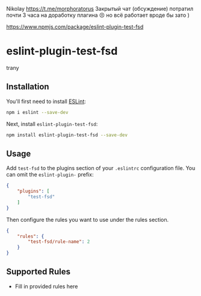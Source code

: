 Nikolay
https://t.me/morphoratorus
Закрытый чат (обсуждение)
потратил почти 3 часа на доработку плагина 😣 но всё работает вроде бы зато )

https://www.npmjs.com/package/eslint-plugin-test-fsd

# eslint-plugin-test-fsd

trany

## Installation

You'll first need to install [ESLint](https://eslint.org/):

```sh
npm i eslint --save-dev
```

Next, install `eslint-plugin-test-fsd`:

```sh
npm install eslint-plugin-test-fsd --save-dev
```

## Usage

Add `test-fsd` to the plugins section of your `.eslintrc` configuration file. You can omit the `eslint-plugin-` prefix:

```json
{
    "plugins": [
        "test-fsd"
    ]
}
```


Then configure the rules you want to use under the rules section.

```json
{
    "rules": {
        "test-fsd/rule-name": 2
    }
}
```

## Supported Rules

* Fill in provided rules here


